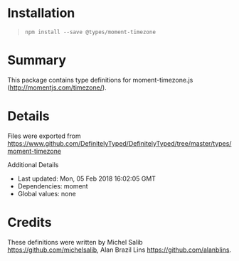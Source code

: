 # Installation
> `npm install --save @types/moment-timezone`

# Summary
This package contains type definitions for moment-timezone.js (http://momentjs.com/timezone/).

# Details
Files were exported from https://www.github.com/DefinitelyTyped/DefinitelyTyped/tree/master/types/moment-timezone

Additional Details
 * Last updated: Mon, 05 Feb 2018 16:02:05 GMT
 * Dependencies: moment
 * Global values: none

# Credits
These definitions were written by Michel Salib <https://github.com/michelsalib>, Alan Brazil Lins <https://github.com/alanblins>.

